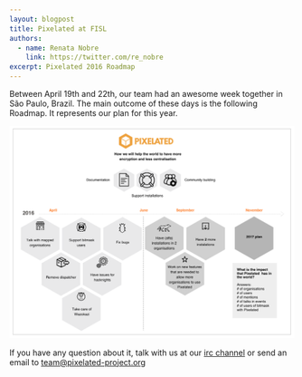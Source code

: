 ```yaml
---
layout: blogpost
title: Pixelated at FISL
authors:
  - name: Renata Nobre
    link: https://twitter.com/re_nobre
excerpt: Pixelated 2016 Roadmap
---
```

 
 Between April 19th and 22th, our team had an awesome week together in São Paulo, Brazil.
 The main outcome of these days is the following Roadmap. 
 It represents our plan for this year. 
 
 ![2016 Roadmap](/assets/images/posts/roadmap.png)

If you have any question about it, talk with us at our [irc channel](https://kiwiirc.com/client/chat.freenode.net/?nick=pixelatedguest&channel=#pixelated) or send an email to [team@pixelated-project.org](mailto:team@pixelated-project.org)
